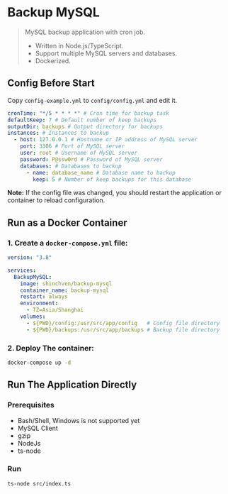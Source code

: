 # Backup MySQL

> MySQL backup application with cron job.
> - Written in Node.js/TypeScript.
> - Support multiple MySQL servers and databases.
> - Dockerized.

## Config Before Start

Copy `config-example.yml` to `config/config.yml` and edit it.

```yml
cronTime: "*/5 * * * *" # Cron time for backup task
defaultKeep: 7 # Default number of keep backups
outputDir: backups # Output directory for backups
instances: # Instances to backup
  - host: 127.0.0.1 # Hostname or IP address of MySQL server
    port: 3306 # Port of MySQL server
    user: root # Username of MySQL server
    password: P@ssw0rd # Password of MySQL server
    databases: # Databases to backup
      - name: database_name # Database name to backup
        keep: 5 # Number of keep backups for this database
```

**Note:** If the config file was changed, you should restart the application or container to reload configuration.

## Run as a Docker Container

### 1. Create a `docker-compose.yml` file:

```yml
version: "3.8"

services:
  BackupMySQL:
    image: shinchven/backup-mysql
    container_name: backup-mysql
    restart: always
    environment:
      - TZ=Asia/Shanghai
    volumes:
      - ${PWD}/config:/usr/src/app/config   # Config file directory
      - ${PWD}/backups:/usr/src/app/backups # Backup file directory
```

### 2. Deploy The container:

```bash
docker-compose up -d
```

## Run The Application Directly

### Prerequisites

- Bash/Shell, Windows is not supported yet
- MySQL Client
- gzip
- NodeJs
- ts-node

### Run

```bash
ts-node src/index.ts
```
